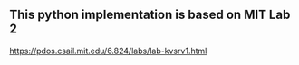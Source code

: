 ## This python implementation is based on MIT Lab 2
https://pdos.csail.mit.edu/6.824/labs/lab-kvsrv1.html
